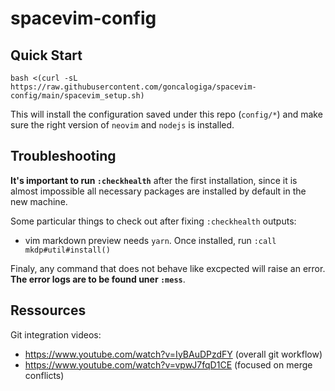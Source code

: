 # spacevim-config

## Quick Start

```
bash <(curl -sL https://raw.githubusercontent.com/goncalogiga/spacevim-config/main/spacevim_setup.sh)
```

This will install the configuration saved under this repo (`config/*`) and make sure the right version of `neovim` and `nodejs` is installed.

## Troubleshooting

**It's important to run `:checkhealth`** after the first
installation, since it is almost impossible all necessary
packages are installed by default in the new machine. 

Some particular things to check out after fixing `:checkhealth` outputs:
- vim markdown preview needs `yarn`. Once installed, run `:call
  mkdp#util#install()`

Finaly, any command that does not behave like excpected will
raise an error. **The error logs are to be found uner
`:mess`**.

## Ressources

Git integration videos:
- https://www.youtube.com/watch?v=IyBAuDPzdFY (overall git workflow)
- https://www.youtube.com/watch?v=vpwJ7fqD1CE (focused on merge conflicts)
